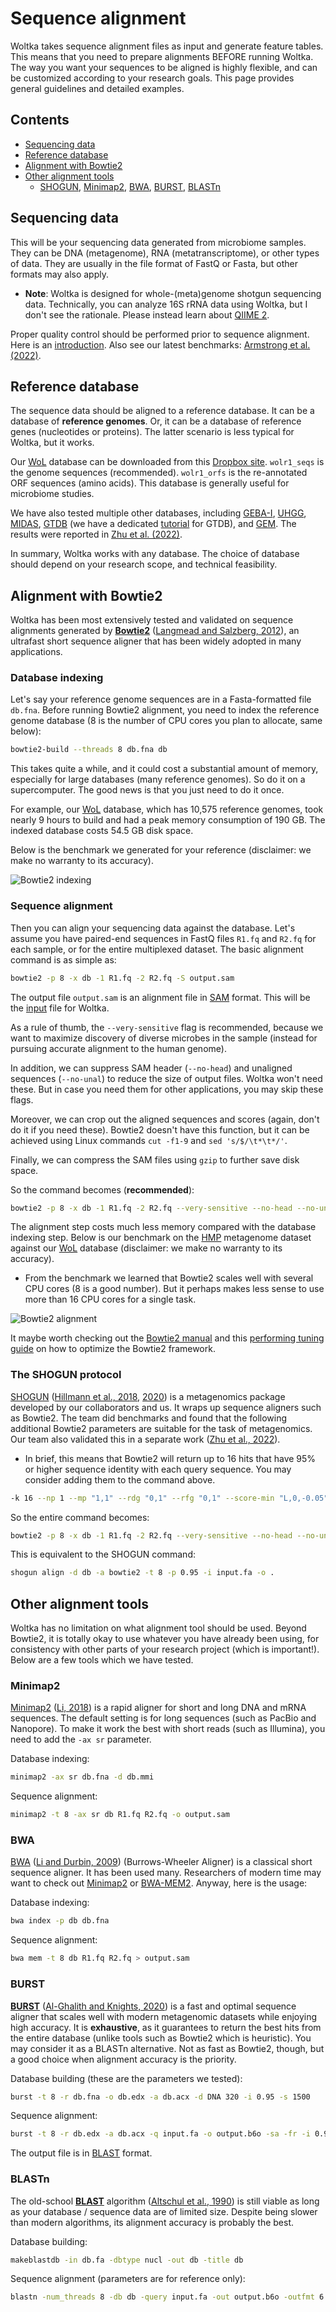 # Sequence alignment

Woltka takes sequence alignment files as input and generate feature tables. This means that you need to prepare alignments BEFORE running Woltka. The way you want your sequences to be aligned is highly flexible, and can be customized according to your research goals. This page provides general guidelines and detailed examples.

## Contents

- [Sequencing data](#sequencing-data)
- [Reference database](#reference-database)
- [Alignment with Bowtie2](#alignment-with-bowtie2)
- [Other alignment tools](#other-alignment-tools)
  - [SHOGUN](#the-shogun-protocol), [Minimap2](#minimap2), [BWA](#bwa), [BURST](#burst), [BLASTn](#blastn)

## Sequencing data

This will be your sequencing data generated from microbiome samples. They can be DNA (metagenome), RNA (metatranscriptome), or other types of data. They are usually in the file format of FastQ or Fasta, but other formats may also apply.

- **Note**: Woltka is designed for whole-(meta)genome shotgun sequencing data. Technically, you can analyze 16S rRNA data using Woltka, but I don't see the rationale. Please instead learn about [QIIME 2](https://docs.qiime2.org/).

Proper quality control should be performed prior to sequence alignment. Here is an [introduction](https://www.metagenomics.wiki/tools/short-read/quality-control). Also see our latest benchmarks: [Armstrong et al. (2022)](https://journals.asm.org/doi/full/10.1128/msystems.01378-21).

## Reference database

The sequence data should be aligned to a reference database. It can be a database of **reference genomes**. Or, it can be a database of reference genes (nucleotides or proteins). The latter scenario is less typical for Woltka, but it works.

Our [WoL](wol.md) database can be downloaded from this [Dropbox site](https://www.dropbox.com/sh/rwhetdmwomi9k34/AAAKRLIJ2nFniJESgb8lHR-na?dl=0). `wolr1_seqs` is the genome sequences (recommended). `wolr1_orfs` is the re-annotated ORF sequences (amino acids). This database is generally useful for microbiome studies.

We have also tested multiple other databases, including [GEBA-I](https://genome.jgi.doe.gov/portal/geba1003/geba1003.info.html), [UHGG](https://www.ebi.ac.uk/metagenomics/genome-catalogues/human-gut-v2-0), [MIDAS](https://github.com/snayfach/MIDAS), [GTDB](https://gtdb.ecogenomic.org/) (we have a dedicated [tutorial](gtdb.md) for GTDB), and [GEM](https://genome.jgi.doe.gov/portal/GEMs/GEMs.home.html). The results were reported in [Zhu et al. (2022)](https://journals.asm.org/doi/10.1128/msystems.00167-22).

In summary, Woltka works with any database. The choice of database should depend on your research scope, and technical feasibility.

## Alignment with Bowtie2

Woltka has been most extensively tested and validated on sequence alignments generated by [**Bowtie2**](http://bowtie-bio.sourceforge.net/bowtie2/index.shtml) ([Langmead and Salzberg, 2012](https://www.nature.com/articles/nmeth.1923)), an ultrafast short sequence aligner that has been widely adopted in many applications.

### Database indexing

Let's say your reference genome sequences are in a Fasta-formatted file `db.fna`. Before running Bowtie2 alignment, you need to index the reference genome database (8 is the number of CPU cores you plan to allocate, same below):

```bash
bowtie2-build --threads 8 db.fna db
```

This takes quite a while, and it could cost a substantial amount of memory, especially for large databases (many reference genomes). So do it on a supercomputer. The good news is that you just need to do it once.

For example, our [WoL](wol.md) database, which has 10,575 reference genomes, took nearly 9 hours to build and had a peak memory consumption of 190 GB. The indexed database costs 54.5 GB disk space.

Below is the benchmark we generated for your reference (disclaimer: we make no warranty to its accuracy).

![Bowtie2 indexing](img/bowtie2_build.png)

### Sequence alignment

Then you can align your sequencing data against the database. Let's assume you have paired-end sequences in FastQ files `R1.fq` and `R2.fq` for each sample, or for the entire multiplexed dataset. The basic alignment command is as simple as:

```bash
bowtie2 -p 8 -x db -1 R1.fq -2 R2.fq -S output.sam
```

The output file `output.sam` is an alignment file in [SAM](https://en.wikipedia.org/wiki/SAM_(file_format)) format. This will be the [input](input.md) file for Woltka.

As a rule of thumb, the `--very-sensitive` flag is recommended, because we want to maximize discovery of diverse microbes in the sample (instead for pursuing accurate alignment to the human genome).

In addition, we can suppress SAM header (`--no-head`) and unaligned sequences (`--no-unal`) to reduce the size of output files. Woltka won't need these. But in case you need them for other applications, you may skip these flags.

Moreover, we can crop out the aligned sequences and scores (again, don't do it if you need these). Bowtie2 doesn't have this function, but it can be achieved using Linux commands `cut -f1-9` and `sed 's/$/\t*\t*/'`.

Finally, we can compress the SAM files using `gzip` to further save disk space.

So the command becomes (**recommended**):

```bash
bowtie2 -p 8 -x db -1 R1.fq -2 R2.fq --very-sensitive --no-head --no-unal | cut -f1-9 | sed 's/$/\t*\t*/' | gzip > output.sam.gz
```

The alignment step costs much less memory compared with the database indexing step. Below is our benchmark on the [HMP](https://www.hmpdacc.org/hmp/) metagenome dataset against our [WoL](wol.md) database (disclaimer: we make no warranty to its accuracy).

- From the benchmark we learned that Bowtie2 scales well with several CPU cores (8 is a good number). But it perhaps makes less sense to use more than 16 CPU cores for a single task.

![Bowtie2 alignment](img/bowtie2_align.png)

It maybe worth checking out the [Bowtie2 manual](http://bowtie-bio.sourceforge.net/bowtie2/manual.shtml) and this [performing tuning guide](https://community.arm.com/developer/tools-software/hpc/b/hpc-blog/posts/tuning-bowtie2-better-performance) on how to optimize the Bowtie2 framework.

### The SHOGUN protocol

[SHOGUN](https://github.com/knights-lab/SHOGUN) ([Hillmann et al., 2018](https://journals.asm.org/doi/full/10.1128/mSystems.00069-18), [2020](https://academic.oup.com/bioinformatics/article/36/13/4088/5828930)) is a metagenomics package developed by our collaborators and us. It wraps up sequence aligners such as Bowtie2. The team did benchmarks and found that the following additional Bowtie2 parameters are suitable for the task of metagenomics. Our team also validated this in a separate work ([Zhu et al., 2022](https://journals.asm.org/doi/10.1128/msystems.00167-22)).

- In brief, this means that Bowtie2 will return up to 16 hits that have 95% or higher sequence identity with each query sequence. You may consider adding them to the command above.

```bash
-k 16 --np 1 --mp "1,1" --rdg "0,1" --rfg "0,1" --score-min "L,0,-0.05"
```

So the entire command becomes:

```bash
bowtie2 -p 8 -x db -1 R1.fq -2 R2.fq --very-sensitive --no-head --no-unal -k 16 --np 1 --mp "1,1" --rdg "0,1" --rfg "0,1" --score-min "L,0,-0.05" | cut -f1-9 | sed 's/$/\t*\t*/' | gzip > output.sam.gz
```

This is equivalent to the SHOGUN command:

```bash
shogun align -d db -a bowtie2 -t 8 -p 0.95 -i input.fa -o .
```


## Other alignment tools

Woltka has no limitation on what alignment tool should be used. Beyond Bowtie2, it is totally okay to use whatever you have already been using, for consistency with other parts of your research project (which is important!). Below are a few tools which we have tested.


### Minimap2

[Minimap2](https://github.com/lh3/minimap2) ([Li, 2018](https://academic.oup.com/bioinformatics/article/34/18/3094/4994778)) is a rapid aligner for short and long DNA and mRNA sequences. The default setting is for long sequences (such as PacBio and Nanopore). To make it work the best with short reads (such as Illumina), you need to add the `-ax sr` parameter.

Database indexing:

```bash
minimap2 -ax sr db.fna -d db.mmi
```

Sequence alignment:

```bash
minimap2 -t 8 -ax sr db R1.fq R2.fq -o output.sam
```

### BWA

[BWA](https://github.com/lh3/bwa) ([Li and Durbin, 2009](https://academic.oup.com/bioinformatics/article/25/14/1754/225615)) (Burrows-Wheeler Aligner) is a classical short sequence aligner. It has been used many. Researchers of modern time may want to check out [Minimap2](https://github.com/lh3/minimap2) or [BWA-MEM2](https://github.com/bwa-mem2/bwa-mem2). Anyway, here is the usage:

Database indexing:

```bash
bwa index -p db db.fna
```

Sequence alignment:

```bash
bwa mem -t 8 db R1.fq R2.fq > output.sam
```

### BURST

[**BURST**](https://github.com/knights-lab/BURST) ([Al-Ghalith and Knights, 2020](https://www.biorxiv.org/content/10.1101/2020.09.08.287128v1)) is a fast and optimal sequence aligner that scales well with modern metagenomic datasets while enjoying high accuracy. It is **exhaustive**, as it guarantees to return the best hits from the entire database (unlike tools such as Bowtie2 which is heuristic). You may consider it as a BLASTn alternative. Not as fast as Bowtie2, though, but a good choice when alignment accuracy is the priority.

Database building (these are the parameters we tested):

```bash
burst -t 8 -r db.fna -o db.edx -a db.acx -d DNA 320 -i 0.95 -s 1500
```

Sequence alignment:

```bash
burst -t 8 -r db.edx -a db.acx -q input.fa -o output.b6o -sa -fr -i 0.95
```

The output file is in [BLAST](https://www.metagenomics.wiki/tools/blast/blastn-output-format-6) format.

### BLASTn

The old-school [**BLAST**](https://en.wikipedia.org/wiki/BLAST_(biotechnology)) algorithm ([Altschul et al., 1990](https://pubmed.ncbi.nlm.nih.gov/2231712/)) is still viable as long as your database / sequence data are of limited size. Despite being slower than modern algorithms, its alignment accuracy is probably the best.

Database building:

```bash
makeblastdb -in db.fa -dbtype nucl -out db -title db
```

Sequence alignment (parameters are for reference only):

```bash
blastn -num_threads 8 -db db -query input.fa -out output.b6o -outfmt 6 -evalue 1e-10 -max_target_seqs 25
```
